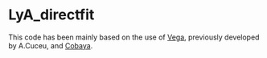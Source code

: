 # LyA_directfit

This code has been mainly based on the use of [Vega](https://github.com/andreicuceu/vega), previously developed by A.Cuceu, and [Cobaya](https://github.com/CobayaSampler/cobaya).

